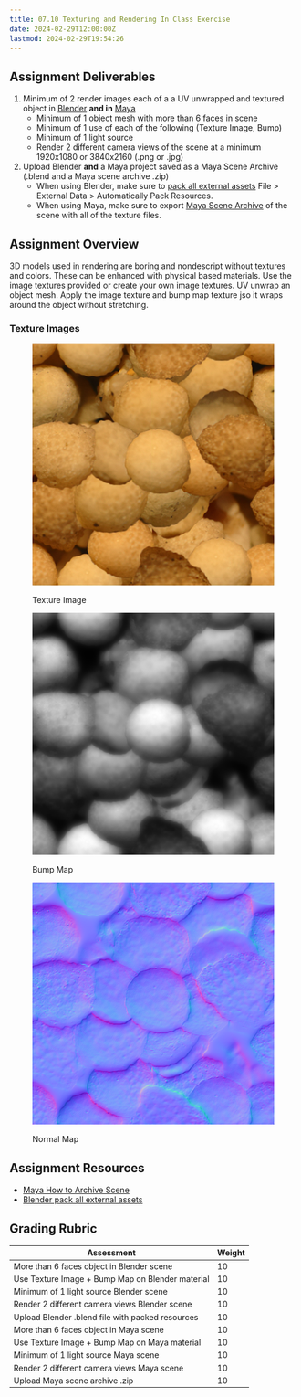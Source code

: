 ```yaml
---
title: 07.10 Texturing and Rendering In Class Exercise
date: 2024-02-29T12:00:00Z
lastmod: 2024-02-29T19:54:26
---
```


## Assignment Deliverables

1. Minimum of 2 render images each of a a UV unwrapped and textured object in [Blender](../../../../3d-modeling/blender/blender.md) **and in** [Maya](../../../../3d-modeling/maya/maya.md)
   - Minimum of 1 object mesh with more than 6 faces in scene
   - Minimum of 1 use of each of the following (Texture Image, Bump)
   - Minimum of 1 light source
   - Render 2 different camera views of the scene at a minimum 1920x1080 or 3840x2160 (.png or .jpg)
2. Upload Blender **and** a Maya project saved as a Maya Scene Archive
   (.blend and a Maya scene archive .zip)
   - When using Blender, make sure to [pack all external assets](https://docs.blender.org/manual/en/latest/files/blend/packed_data.html) File > External Data > Automatically Pack Resources.
   - When using Maya, make sure to export [Maya Scene Archive](https://youtu.be/gic-kMWKjNI) of the scene with all of the texture files.

## Assignment Overview

3D models used in rendering are boring and nondescript without textures and colors. These can be enhanced with physical based materials. Use the image textures provided or create your own image textures. UV unwrap an object mesh. Apply the image texture and bump map texture jso it wraps around the object without stretching.

### Texture Images

<div class="gallery-grid">
<figure>

[![Shell Texture](./shell-texture.png)](./shell-texture.png)

<figcaption>

Texture Image

</figcaption>
</figure>
<figure>

[![Shell Texture Bump Map](./shell-texture-bump-map.png)](./shell-texture-bump-map.png)

<figcaption>

Bump Map

</figcaption>
</figure>
<figure>

[![Shell Texture Normal Map](./shell-texture-normal-map.png)](./shell-texture-normal-map.png)

<figcaption>

Normal Map

</figcaption>
</figure>
</div>

## Assignment Resources

- [Maya How to Archive Scene](https://youtu.be/gic-kMWKjNI)
- [Blender pack all external assets](https://docs.blender.org/manual/en/latest/files/blend/packed_data.html)

## Grading Rubric

<div class="responsive-table-markdown">

| Assessment                                       | Weight |
| ------------------------------------------------ | ------ |
| More than 6 faces object in Blender scene        | 10     |
| Use Texture Image + Bump Map on Blender material | 10     |
| Minimum of 1 light source Blender scene          | 10     |
| Render 2 different camera views Blender scene    | 10     |
| Upload Blender .blend file with packed resources | 10     |
| More than 6 faces object in Maya scene           | 10     |
| Use Texture Image + Bump Map on Maya material    | 10     |
| Minimum of 1 light source Maya scene             | 10     |
| Render 2 different camera views Maya scene       | 10     |
| Upload Maya scene archive .zip                   | 10     |

</div>

